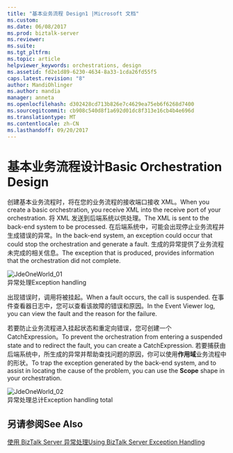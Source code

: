 ```yaml
---
title: "基本业务流程 Design1 |Microsoft 文档"
ms.custom: 
ms.date: 06/08/2017
ms.prod: biztalk-server
ms.reviewer: 
ms.suite: 
ms.tgt_pltfrm: 
ms.topic: article
helpviewer_keywords: orchestrations, design
ms.assetid: fd2e1d89-6230-4634-8a33-1cda26fd55f5
caps.latest.revision: "8"
author: MandiOhlinger
ms.author: mandia
manager: anneta
ms.openlocfilehash: d302428cd713b826e7c4629ea75eb6f6268d7400
ms.sourcegitcommit: cb908c540d8f1a692d01dc8f313e16cb4b4e696d
ms.translationtype: MT
ms.contentlocale: zh-CN
ms.lasthandoff: 09/20/2017
---
```

# <a name="basic-orchestration-design"></a><span data-ttu-id="6146c-102">基本业务流程设计</span><span class="sxs-lookup"><span data-stu-id="6146c-102">Basic Orchestration Design</span></span>
<span data-ttu-id="6146c-103">创建基本业务流程时，将在您的业务流程的接收端口接收 XML。</span><span class="sxs-lookup"><span data-stu-id="6146c-103">When you create a basic orchestration, you receive XML into the receive port of your orchestration.</span></span> <span data-ttu-id="6146c-104">将 XML 发送到后端系统以供处理。</span><span class="sxs-lookup"><span data-stu-id="6146c-104">The XML is sent to the back-end system to be processed.</span></span> <span data-ttu-id="6146c-105">在后端系统中，可能会出现停止业务流程并生成错误的异常。</span><span class="sxs-lookup"><span data-stu-id="6146c-105">In the back-end system, an exception could occur that could stop the orchestration and generate a fault.</span></span> <span data-ttu-id="6146c-106">生成的异常提供了业务流程未完成的相关信息。</span><span class="sxs-lookup"><span data-stu-id="6146c-106">The exception that is produced, provides information that the orchestration did not complete.</span></span>  
  
 ![](../core/media/jdeoneworld-01.gif "JdeOneWorld_01")  
<span data-ttu-id="6146c-107">异常处理</span><span class="sxs-lookup"><span data-stu-id="6146c-107">Exception handling</span></span>  
  
 <span data-ttu-id="6146c-108">出现错误时，调用将被挂起。</span><span class="sxs-lookup"><span data-stu-id="6146c-108">When a fault occurs, the call is suspended.</span></span> <span data-ttu-id="6146c-109">在事件查看器日志中，您可以查看该故障的错误和原因。</span><span class="sxs-lookup"><span data-stu-id="6146c-109">In the Event Viewer log, you can view the fault and the reason for the failure.</span></span>  
  
 <span data-ttu-id="6146c-110">若要防止业务流程进入挂起状态和重定向错误，您可创建一个 CatchExpression。</span><span class="sxs-lookup"><span data-stu-id="6146c-110">To prevent the orchestration from entering a suspended state and to redirect the fault, you can create a CatchExpression.</span></span> <span data-ttu-id="6146c-111">若要捕获由后端系统中，所生成的异常并帮助查找问题的原因，你可以使用**作用域**业务流程中的形状。</span><span class="sxs-lookup"><span data-stu-id="6146c-111">To trap the exception generated by the back-end system, and to assist in locating the cause of the problem, you can use the **Scope** shape in your orchestration.</span></span>  
  
 ![](../core/media/jdeoneworld-02.gif "JdeOneWorld_02")  
<span data-ttu-id="6146c-112">异常处理总计</span><span class="sxs-lookup"><span data-stu-id="6146c-112">Exception handling total</span></span>  
  
## <a name="see-also"></a><span data-ttu-id="6146c-113">另请参阅</span><span class="sxs-lookup"><span data-stu-id="6146c-113">See Also</span></span>  
 [<span data-ttu-id="6146c-114">使用 BizTalk Server 异常处理</span><span class="sxs-lookup"><span data-stu-id="6146c-114">Using BizTalk Server Exception Handling</span></span>](../core/using-biztalk-server-exception-handling1.md)
